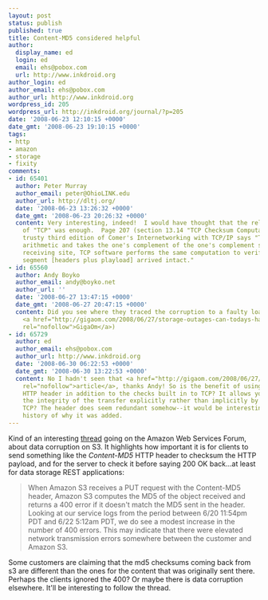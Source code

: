 ```yaml
---
layout: post
status: publish
published: true
title: Content-MD5 considered helpful
author:
  display_name: ed
  login: ed
  email: ehs@pobox.com
  url: http://www.inkdroid.org
author_login: ed
author_email: ehs@pobox.com
author_url: http://www.inkdroid.org
wordpress_id: 205
wordpress_url: http://inkdroid.org/journal/?p=205
date: '2008-06-23 12:10:15 +0000'
date_gmt: '2008-06-23 19:10:15 +0000'
tags:
- http
- amazon
- storage
- fixity
comments:
- id: 65401
  author: Peter Murray
  author_email: peter@OhioLINK.edu
  author_url: http://dltj.org/
  date: '2008-06-23 13:26:32 +0000'
  date_gmt: '2008-06-23 20:26:32 +0000'
  content: Very interesting, indeed!  I would have thought that the reliable transport
    of "TCP" was enough.  Page 207 (section 13.14 "TCP Checksum Computation") of my
    trusty third edition of Comer's Internetworking with TCP/IP says "TCP uses 16-bit
    arithmetic and takes the one's complement of the one's complement sum.  At the
    receiving site, TCP software performs the same computation to verify that the
    segment [headers plus playload] arrived intact."
- id: 65560
  author: Andy Boyko
  author_email: andy@boyko.net
  author_url: ''
  date: '2008-06-27 13:47:15 +0000'
  date_gmt: '2008-06-27 20:47:15 +0000'
  content: Did you see where they traced the corruption to a faulty load balancer?  (Via
    <a href="http://gigaom.com/2008/06/27/storage-outages-can-todays-hardware-handle-the-cloud/"
    rel="nofollow">GigaOm</a>)
- id: 65729
  author: ed
  author_email: ehs@pobox.com
  author_url: http://www.inkdroid.org
  date: '2008-06-30 06:22:53 +0000'
  date_gmt: '2008-06-30 13:22:53 +0000'
  content: No I hadn't seen that <a href="http://gigaom.com/2008/06/27/storage-outages-can-todays-hardware-handle-the-cloud/"
    rel="nofollow">article</a>, thanks Andy! So is the benefit of using the Content-MD5
    HTTP header in addition to the checks built in to TCP? It allows you to check
    the integrity of the transfer explicitly rather than implicitly by just using
    TCP? The header does seem redundant somehow--it would be interesting to know the
    history of why it was added.
---
```


<p>Kind of an interesting <a href="http://developer.amazonwebservices.com/connect/thread.jspa?threadID=22709">thread</a> going on the Amazon Web Services Forum, about data corruption on S3. It highlights how important it is for clients to send something like the <em>Content-MD5</em> HTTP header to checksum the HTTP payload, and for the server to check it before saying 200 OK back...at least for data storage REST applications:</p>
<blockquote><p>
When Amazon S3 receives a PUT request with the Content-MD5 header, Amazon S3 computes the MD5 of the object received and returns a 400 error if it doesn't match the MD5 sent in the header. Looking at our service logs from the period between 6/20 11:54pm PDT and 6/22 5:12am PDT, we do see a modest increase in the number of 400 errors.  This may indicate that there were elevated network transmission errors somewhere between the customer and Amazon S3.
</p></blockquote>
<p>Some customers are claiming that the md5 checksums coming back from s3 are different than the ones for the content that was originally sent there. Perhaps the clients ignored the 400? Or maybe there is data corruption elsewhere. It'll be interesting to follow the thread. </p>
